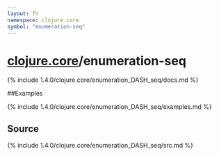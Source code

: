 ```yaml
---
layout: fn
namespace: clojure.core
symbol: "enumeration-seq"
---
```


# [clojure.core](../)/enumeration-seq

{% include 1.4.0/clojure.core/enumeration_DASH_seq/docs.md %}

##Examples

{% include 1.4.0/clojure.core/enumeration_DASH_seq/examples.md %}
## Source
{% include 1.4.0/clojure.core/enumeration_DASH_seq/src.md %}

